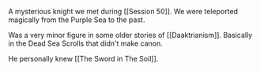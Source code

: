 A mysterious knight we met during [[Session 50]]. We were teleported magically from the Purple Sea to the past.

Was a very minor figure in some older stories of [[Daaktrianism]]. Basically in the Dead Sea Scrolls that didn't make canon.

He personally knew [[The Sword in The Soil]].
